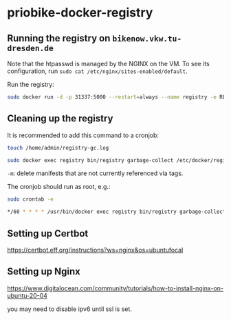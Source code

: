 # priobike-docker-registry

## Running the registry on `bikenow.vkw.tu-dresden.de`

Note that the htpasswd is managed by the NGINX on the VM. To see its configuration, run `sudo cat /etc/nginx/sites-enabled/default`.

Run the registry: 

```bash
sudo docker run -d -p 31337:5000 --restart=always --name registry -e REGISTRY_STORAGE_DELETE_ENABLED=true -e REGISTRY_STORAGE_CACHE_BLOBDESCRIPTOR=blah  -v /data/registry:/var/lib/registry registry:2
```

## Cleaning up the registry

It is recommended to add this command to a cronjob:

```bash
touch /home/admin/registry-gc.log
```

```bash
sudo docker exec registry bin/registry garbage-collect /etc/docker/registry/config.yml -m > /home/admin/registry-gc.log
```

`-m`: delete manifests that are not currently referenced via tags. 

The cronjob should run as root, e.g.:

```bash
sudo crontab -e
```

```bash
*/60 * * * * /usr/bin/docker exec registry bin/registry garbage-collect /etc/docker/registry/config.yml -m > /home/admin/registry-gc.log
```
## Setting up Certbot
https://certbot.eff.org/instructions?ws=nginx&os=ubuntufocal

## Setting up Nginx
https://www.digitalocean.com/community/tutorials/how-to-install-nginx-on-ubuntu-20-04

you may need to disable ipv6 until ssl is set.
